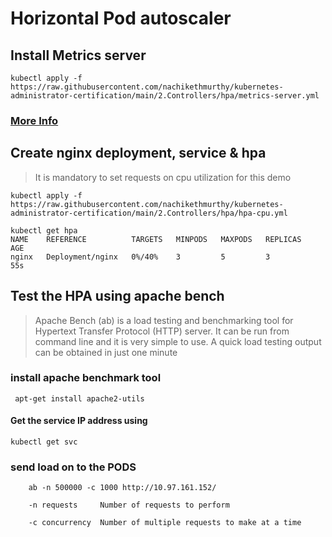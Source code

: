 # Horizontal Pod autoscaler

Install Metrics server
---------------------------
```
kubectl apply -f https://raw.githubusercontent.com/nachikethmurthy/kubernetes-administrator-certification/main/2.Controllers/hpa/metrics-server.yml
```

### [More Info](https://github.com/kubernetes-sigs/metrics-server) 


Create nginx deployment, service & hpa 
-------------------------------------------
> It is mandatory to set requests on cpu utilization for this demo

`kubectl apply -f https://raw.githubusercontent.com/nachikethmurthy/kubernetes-administrator-certification/main/2.Controllers/hpa/hpa-cpu.yml` 

~~~
kubectl get hpa 
NAME    REFERENCE          TARGETS   MINPODS   MAXPODS   REPLICAS   AGE
nginx   Deployment/nginx   0%/40%    3         5         3          55s
~~~

Test the HPA using apache bench 
-----------------------------------
> Apache Bench (ab) is a load testing and benchmarking tool for Hypertext Transfer Protocol (HTTP) server. It can be run from command line and it is very simple to use. A quick load testing output can be obtained in just one minute

### install apache benchmark tool

` apt-get install apache2-utils` 

#### Get the service IP address using 
 
`kubectl get svc` 

### send load on to the PODS

`    ab -n 500000 -c 1000 http://10.97.161.152/` 

`    -n requests     Number of requests to perform`

`    -c concurrency  Number of multiple requests to make at a time`